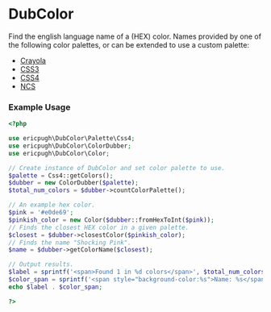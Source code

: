 # DubColor

Find the english language name of a (HEX) color. Names provided by one of the following color palettes, or can be extended to use a custom palette:
* [Crayola](https://www.wikiwand.com/en/List_of_Crayola_crayon_colors)
* [CSS3](https://drafts.csswg.org/css-color-3/)
* [CSS4](https://drafts.csswg.org/css-color/)
* [NCS](https://en.wikipedia.org/wiki/Natural_Color_System)


### Example Usage

```php
<?php

use ericpugh\DubColor\Palette\Css4;
use ericpugh\DubColor\ColorDubber;
use ericpugh\DubColor\Color;

// Create instance of DubColor and set color palette to use.
$palette = Css4::getColors();
$dubber = new ColorDubber($palette);
$total_num_colors = $dubber->countColorPalette();

// An example hex color.
$pink = '#e0de69';
$pinkish_color = new Color($dubber::fromHexToInt($pink));
// Finds the closest HEX color in a given palette.
$closest = $dubber->closestColor($pinkish_color);
// Finds the name "Shocking Pink".
$name = $dubber->getColorName($closest);

// Output results.
$label = sprintf('<span>Found 1 in %d colors</span>', $total_num_colors);
$color_span = sprintf('<span style="background-color:%s">Name: %s</span>', $closest, $name);
echo $label . $color_span;

?>
```